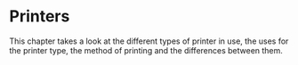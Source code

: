 Printers
===========================

This chapter takes a look at the different types of printer in use,
the uses for the printer type, the method of printing and the
differences between them.
